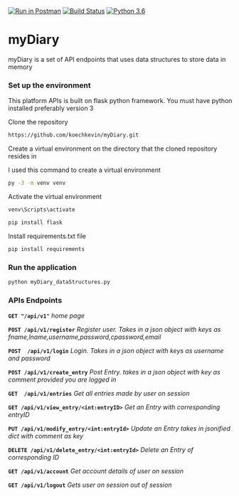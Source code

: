 [![Run in Postman](https://run.pstmn.io/button.svg)](https://app.getpostman.com/run-collection/2e72df446f43c421121f)
[![Build Status](https://travis-ci.org/koechkevin/myDiary.svg?branch=master)](https://travis-ci.org/koechkevin/myDiary)
[![Python 3.6](https://img.shields.io/badge/python-3.6-blue.svg)](https://www.python.org/downloads/release/python-360/)
# myDiary
myDiary is a set of API endpoints that uses data structures to store data in memory 

### Set up the environment
This platform APIs is built on flask python framework. You must have python installed preferably version 3

Clone the repository
```sh
https://github.com/koechkevin/myDiary.git
```

Create a virtual environment on the directory that the cloned repository resides in

I used this command to create a virtual environment

```sh
py -3 -m venv venv
```
Activate the virtual environment
```sh
venv\Scripts\activate
```
```sh
pip install flask
```
Install requirements.txt file

```sh
pip install requirements
```
### Run the application

```sh
python myDiary_dataStructures.py
```
### APIs Endpoints

**`GET "/api/v1"`** *home page*

**`POST /api/v1/register`**    *Register user. Takes in a json object with keys as fname,lname,username,password,cpassword,email*

**`POST  /api/v1/login`**  *Login. Takes in a json object with keys as username and password*

**`POST /api/v1/create_entry`** *Post Entry. takes in a json object with key as comment provided you are logged in*

**`GET  /api/v1/entries`** *Get all entries made by user on session*

**`GET /api/v1/view_entry/<int:entryID>`** *Get an Entry with corresponding entryID*

**`PUT /api/v1/modify_entry/<int:entryId>`** *Update an Entry takes in jsonified dict with comment as key*

**`DELETE /api/v1/delete_entry/<int:entryId>`** *Delete an Entry of corresponding ID*

**`GET /api/v1/account`** *Get account details of user on session*

**`GET /api/v1/logout`** *Gets user on session out of session*